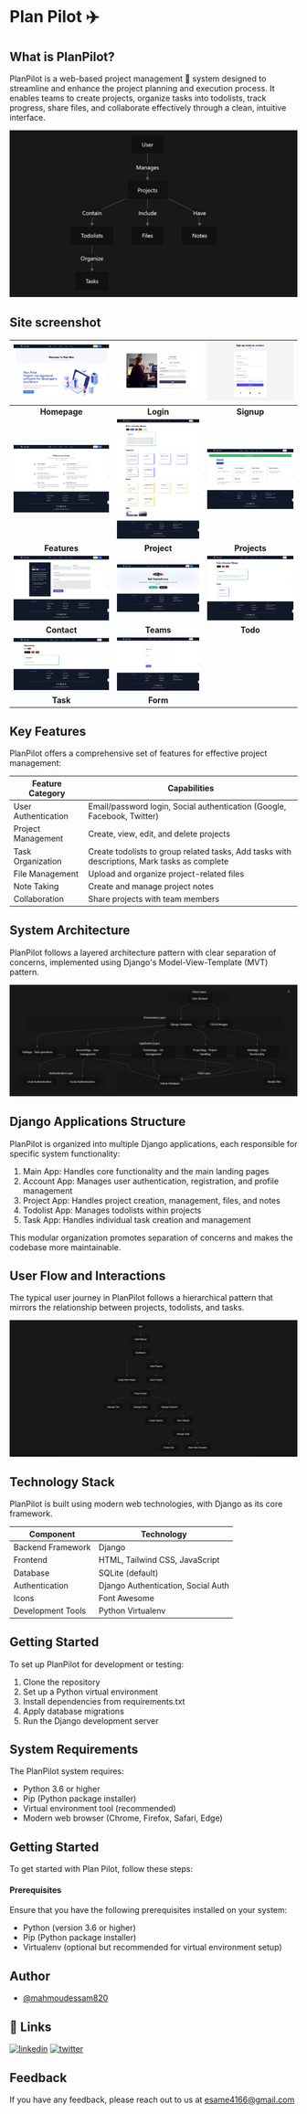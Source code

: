 # Plan Pilot ✈️  


## What is PlanPilot?

PlanPilot is a web-based project management 📅 system designed to streamline and enhance the project planning and execution process. It enables teams to create projects, organize tasks into todolists, track progress, share files, and collaborate effectively through a clean, intuitive interface.

![](screenshots/user_manage.PNG)


## Site screenshot 

| ![](screenshots/home.png)| ![](screenshots/login.png) | ![](screenshots/signup.png) |
|:---:|:---:|:---:|
| **Homepage**  | **Login**  | **Signup**  |
| ![](screenshots/features.png) | ![](screenshots/project.png) | ![](screenshots/projects.png) |
| **Features** | **Project** | **Projects** |
| ![](screenshots/contact.png) | ![](screenshots/teams.png) | ![](screenshots/todo.png) |
| **Contact** | **Teams** | **Todo** |
| ![](screenshots/task.png) | ![](screenshots/form.png) |
| **Task** | **Form** |


## Key Features

PlanPilot offers a comprehensive set of features for effective project management:

| **Feature Category**     | **Capabilities**                                                                 |
|--------------------------|----------------------------------------------------------------------------------|
| User Authentication      | Email/password login, Social authentication (Google, Facebook, Twitter)         |
| Project Management       | Create, view, edit, and delete projects                                          |
| Task Organization        | Create todolists to group related tasks, Add tasks with descriptions, Mark tasks as complete |
| File Management          | Upload and organize project-related files                                        |
| Note Taking              | Create and manage project notes                                                  |
| Collaboration            | Share projects with team members                                                 |

## System Architecture

PlanPilot follows a layered architecture pattern with clear separation of concerns, implemented using Django's Model-View-Template (MVT) pattern.

![](screenshots/System_Architecture.PNG)


## Django Applications Structure

PlanPilot is organized into multiple Django applications, each responsible for specific system functionality:

1. Main App: Handles core functionality and the main landing pages
2. Account App: Manages user authentication, registration, and profile management
3. Project App: Handles project creation, management, files, and notes
4. Todolist App: Manages todolists within projects
5. Task App: Handles individual task creation and management

This modular organization promotes separation of concerns and makes the codebase more maintainable.


## User Flow and Interactions

The typical user journey in PlanPilot follows a hierarchical pattern that mirrors the relationship between projects, todolists, and tasks.

![](screenshots/User_Flow_and_Interactions.PNG)


## Technology Stack

PlanPilot is built using modern web technologies, with Django as its core framework.

| **Component**         | **Technology**                                   |
|-----------------------|--------------------------------------------------|
| Backend Framework     | Django                                           |
| Frontend              | HTML, Tailwind CSS, JavaScript                   |
| Database              | SQLite (default)                                 |
| Authentication        | Django Authentication, Social Auth              |
| Icons                 | Font Awesome                                     |
| Development Tools     | Python Virtualenv                                |


## Getting Started

To set up PlanPilot for development or testing:

1. Clone the repository
2. Set up a Python virtual environment
3. Install dependencies from requirements.txt
4. Apply database migrations
5. Run the Django development server


## System Requirements

The PlanPilot system requires:

- Python 3.6 or higher
- Pip (Python package installer)
- Virtual environment tool (recommended)
- Modern web browser (Chrome, Firefox, Safari, Edge)

## Getting Started

To get started with Plan Pilot, follow these steps:

#### Prerequisites

Ensure that you have the following prerequisites installed on your system:

- Python (version 3.6 or higher)
- Pip (Python package installer)
- Virtualenv (optional but recommended for virtual environment setup)

## Author

- [@mahmoudessam820](https://github.com/mahmoudessam820)

## 🔗 Links

[![linkedin](https://img.shields.io/badge/linkedin-0A66C2?style=for-the-badge&logo=linkedin&logoColor=white)](https://www.linkedin.com/in/mahmoud-el-kariouny-822719149/)
[![twitter](https://img.shields.io/badge/twitter-1DA1F2?style=for-the-badge&logo=twitter&logoColor=white)](https://twitter.com/Mahmoud42275)


## Feedback

If you have any feedback, please reach out to us at esame4166@gmail.com
